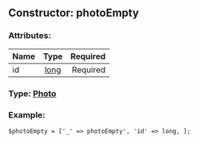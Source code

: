 ## Constructor: photoEmpty  

### Attributes:

| Name     |    Type       | Required |
|----------|:-------------:|---------:|
|id|[long](../types/long.md) | Required|


### Type: [Photo](../types/Photo.md)

### Example:


```
$photoEmpty = ['_' => photoEmpty', 'id' => long, ];
```